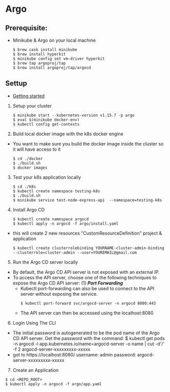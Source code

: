 # Argo

## Prerequisite:
  - Minikube & Argo on your local machine
    ```
    $ brew cask install minikube
    $ brew install hyperkit
    $ minikube config set vm-driver hyperkit
    $ brew tap argoproj/tap
    $ brew install argoproj/tap/argocd
    ```

## Settup
- [Getting started](https://argoproj.github.io/argo-cd/getting_started/)

1. Setup your cluster
    ```
    $ minikube start --kubernetes-version v1.15.7 -p argo
    $ eval $(minikube docker-env)
    $ kubectl config get-contexts
    ```

2. Build local docker image with the k8s docker engine
  - You want to make sure you build the docker image inside the cluster so it will have access to it
    ```
    $ cd ./docker
    $ ./build.sh
    $ docker images
    ```

3. Test your k8s application locally
    ```
    $ cd ./k8s
    $ kubectl create namespace testing-k8s
    $ ./build.sh
    $ minikube service test-node-express-api  --namespace=testing-k8s
    ```

4. Install Argo CD
    ```
    $ kubectl create namespace argocd
    $ kubectl apply -n argocd -f argo/install.yaml
    ```
  - this will create 2 new resources "CustomResourceDefinition" project & application
    ```
    $ kubectl create clusterrolebinding YOURNAME-cluster-admin-binding --clusterrole=cluster-admin --user=YOUREMAIL@gmail.com
    ```

5. Run the Argo CD server locally
  - By default, the Argo CD API server is not exposed with an external IP. 
  - To access the API server, choose one of the following techniques to expose the Argo CD API server:
    (1) ***Port Forwarding***
      - Kubectl port-forwarding can also be used to connect to the API server without exposing the service.
        ```
        $ kubectl port-forward svc/argocd-server -n argocd 8080:443
        ```
      - The API server can then be accessed using the localhost:8080

6. Login Using The CLI
  - The initial password is autogenerated to be the pod name of the Argo CD API server. Get the password with the command:
    $ kubectl get pods -n argocd -l app.kubernetes.io/name=argocd-server -o name | cut -d'/' -f 2
    argocd-server-xxxxxxxxx-xxxxx
  - got to https://localhost:8080/
    username: admin
    password: argocd-server-xxxxxxxxx-xxxxx






7. Create an Application
```
$ cd <REPO_ROOT>
$ kubectl apply -n argocd -f argo/app.yaml
```




